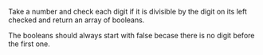 Take a number and check each digit if it is divisible by the digit on its left checked and return an array of booleans.

The booleans should always start with false becase there is no digit before the first one.
